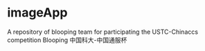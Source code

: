# imageApp
A repository of blooping team for participating the USTC-Chinaccs competition
Blooping 中国科大-中国通服杯
